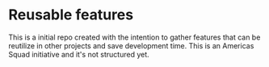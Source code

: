 # Reusable features

This is a initial repo created with the intention to gather features that can be reutilize in other projects and save development time.
This is an Americas Squad initiative and it's not structured yet.
